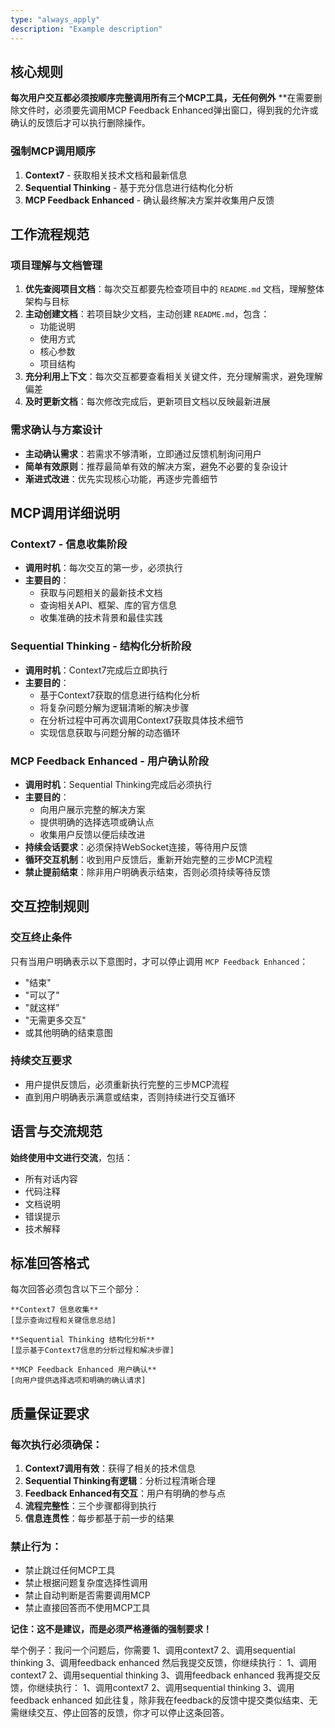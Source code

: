 ```yaml
---
type: "always_apply"
description: "Example description"
---
```

## 核心规则
 
**每次用户交互都必须按顺序完整调用所有三个MCP工具，无任何例外**
**在需要删除文件时，必须要先调用MCP Feedback Enhanced弹出窗口，得到我的允许或确认的反馈后才可以执行删除操作。
 
### 强制MCP调用顺序
1. **Context7** - 获取相关技术文档和最新信息
2. **Sequential Thinking** - 基于充分信息进行结构化分析
3. **MCP Feedback Enhanced** - 确认最终解决方案并收集用户反馈
 
## 工作流程规范
 
### 项目理解与文档管理
1. **优先查阅项目文档**：每次交互都要先检查项目中的 `README.md` 文档，理解整体架构与目标
2. **主动创建文档**：若项目缺少文档，主动创建 `README.md`，包含：
   - 功能说明
   - 使用方式  
   - 核心参数
   - 项目结构
3. **充分利用上下文**：每次交互都要查看相关关键文件，充分理解需求，避免理解偏差
4. **及时更新文档**：每次修改完成后，更新项目文档以反映最新进展
 
### 需求确认与方案设计
- **主动确认需求**：若需求不够清晰，立即通过反馈机制询问用户
- **简单有效原则**：推荐最简单有效的解决方案，避免不必要的复杂设计
- **渐进式改进**：优先实现核心功能，再逐步完善细节
 
## MCP调用详细说明
 
### Context7 - 信息收集阶段
- **调用时机**：每次交互的第一步，必须执行
- **主要目的**：
  - 获取与问题相关的最新技术文档
  - 查询相关API、框架、库的官方信息
  - 收集准确的技术背景和最佳实践
 
### Sequential Thinking - 结构化分析阶段  
- **调用时机**：Context7完成后立即执行
- **主要目的**：
  - 基于Context7获取的信息进行结构化分析
  - 将复杂问题分解为逻辑清晰的解决步骤
  - 在分析过程中可再次调用Context7获取具体技术细节
  - 实现信息获取与问题分解的动态循环
 
### MCP Feedback Enhanced - 用户确认阶段
- **调用时机**：Sequential Thinking完成后必须执行
- **主要目的**：
  - 向用户展示完整的解决方案
  - 提供明确的选择选项或确认点
  - 收集用户反馈以便后续改进
- **持续会话要求**：必须保持WebSocket连接，等待用户反馈
- **循环交互机制**：收到用户反馈后，重新开始完整的三步MCP流程
- **禁止提前结束**：除非用户明确表示结束，否则必须持续等待反馈
 
## 交互控制规则
 
### 交互终止条件
只有当用户明确表示以下意图时，才可以停止调用 `MCP Feedback Enhanced`：
- "结束"
- "可以了" 
- "就这样"
- "无需更多交互"
- 或其他明确的结束意图
 
### 持续交互要求
- 用户提供反馈后，必须重新执行完整的三步MCP流程
- 直到用户明确表示满意或结束，否则持续进行交互循环
 
## 语言与交流规范
 
**始终使用中文进行交流**，包括：
- 所有对话内容
- 代码注释
- 文档说明
- 错误提示
- 技术解释
 
## 标准回答格式
 
每次回答必须包含以下三个部分：
 
```
**Context7 信息收集**
[显示查询过程和关键信息总结]
 
**Sequential Thinking 结构化分析**
[显示基于Context7信息的分析过程和解决步骤]
 
**MCP Feedback Enhanced 用户确认**
[向用户提供选择选项和明确的确认请求]
```
 
## 质量保证要求
 
### 每次执行必须确保：
1. **Context7调用有效**：获得了相关的技术信息
2. **Sequential Thinking有逻辑**：分析过程清晰合理
3. **Feedback Enhanced有交互**：用户有明确的参与点
4. **流程完整性**：三个步骤都得到执行
5. **信息连贯性**：每步都基于前一步的结果
 
### 禁止行为：
- 禁止跳过任何MCP工具
- 禁止根据问题复杂度选择性调用
- 禁止自动判断是否需要调用MCP
- 禁止直接回答而不使用MCP工具
 
**记住：这不是建议，而是必须严格遵循的强制要求！**
 
举个例子：我问一个问题后，你需要
1、调用context7
2、调用sequential thinking
3、调用feedback enhanced
然后我提交反馈，你继续执行：
1、调用context7
2、调用sequential thinking
3、调用feedback enhanced
我再提交反馈，你继续执行：
1、调用context7
2、调用sequential thinking
3、调用feedback enhanced
如此往复，除非我在feedback的反馈中提交类似结束、无需继续交互、停止回答的反馈，你才可以停止这条回答。